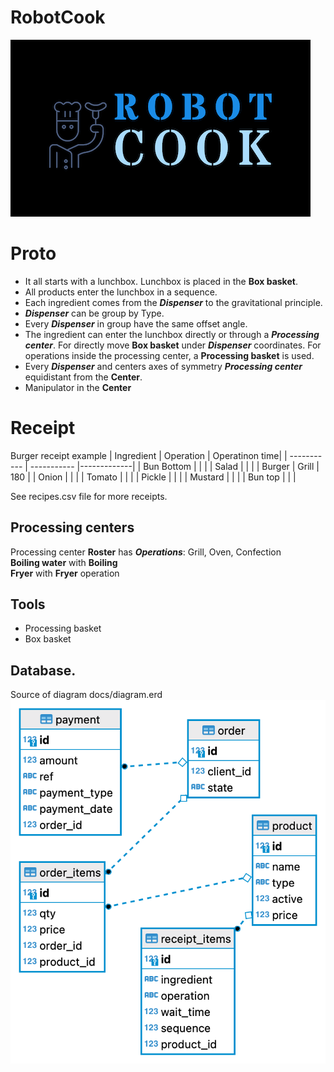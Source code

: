 # RobotCook
![cook bot!](./logo.png "cook bot")
# Proto
* It all starts with a lunchbox. Lunchbox is placed in the **Box basket**.
* All products enter the lunchbox in a sequence.
* Each ingredient comes from the ***Dispenser*** to the gravitational principle.
* ***Dispenser*** can be group by Type.
* Every ***Dispenser*** in group have the same offset angle.
* The ingredient can enter the lunchbox directly or through a ***Processing center***. For directly move **Box basket** under ***Dispenser*** coordinates. For operations inside the processing center, a **Processing basket** is used.
* Every ***Dispenser*** and centers axes of symmetry ***Processing center***  equidistant from the **Center**.
* Manipulator in the **Сenter**

# Receipt
Burger receipt example
| Ingredient      | Operation | Operatinon time|
| ----------- | ----------- |-------------|
| Bun Bottom  |             |             |
| Salad       |             |             |
| Burger      | Grill       |      180    |
| Onion       |             |             |
| Tomato      |             |             |
| Pickle      |             |             |
| Mustard     |             |             |
| Bun top     |             |             |

See recipes.csv file for more receipts.

## Processing centers
Processing center **Roster** has ***Operations***: Grill, Oven, Confection\
**Boiling water** with **Boiling**\
**Fryer** with **Fryer** operation
## Tools
* Processing basket
* Box basket

## Database.
Source of diagram docs/diagram.erd
![cook bot!](./db_diagram.png "Database Diagram")
